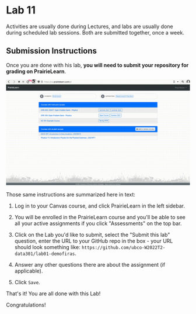 # Lab 11

Activities are usually done during Lectures, and labs are usually done during scheduled lab sessions.
Both are submitted together, once a week.


## Submission Instructions

Once you are done with his lab, **you will need to submit your repository for grading on PrairieLearn**.

![Gif animation showing how to submit a lab on PrairieLearn, the steps are summarized below in text.](images/prairielearn_submitlab.gif)

Those same instructions are summarized here in text:

1. Log in to your Canvas course, and click PrairieLearn in the left sidebar.

1. You will be enrolled in the PrairieLearn course and you'll be able to see all your active assignments if you click "Assessments" on the top bar.

1. Click on the Lab you'd like to submit, select the "Submit this lab" question, enter the URL to your GitHub repo in the box - your URL should look something like: `https://github.com/ubco-W2022T2-data301/lab01-demofiras`.

1. Answer any other questions there are about the assignment (if applicable).

1. Click `Save`.

That's it! You are all done with this Lab!

Congratulations!